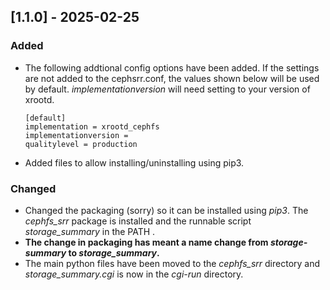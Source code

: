 ## [1.1.0] - 2025-02-25

### Added
* The following addtional config options have been added.  If the settings are not added to the cephsrr.conf, the values shown below will be used by default. *implementationversion* will need setting to your version of xrootd.
    ```
    [default]
    implementation = xrootd_cephfs
    implementationversion = 
    qualitylevel = production
    ```
* Added files to allow installing/uninstalling using pip3. 

### Changed
* Changed the packaging (sorry) so it can be installed using *pip3*. The *cephfs_srr* package is installed and the runnable script *storage_summary* in the PATH .  
* **The change in packaging has meant a name change from *storage-summary* to *storage_summary*.**
* The main python files have been moved to the *cephfs_srr* directory and *storage_summary.cgi* is now in the *cgi-run* directory.  
